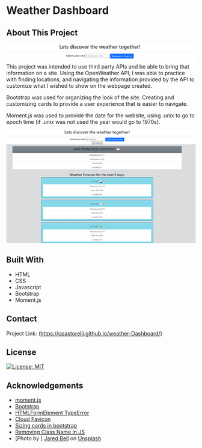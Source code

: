 # Weather Dashboard

## About This Project

![Weather Start](./assets/images/weatherStart.png)
This project was intended to use third party APIs and be able to bring that information on a site. Using the OpenWeather API, I was able to practice with finding locations, and navigating the information provided by the API to customize what I wished to show on the webpage created. 

Bootstrap was used for organizing the look of the site. Creating and customizing cards to provide a user experience that is easier to navigate.

Moment.js was used to provide the date for the website, using .unix to go to epoch time (if .unix was not used the year would go to 1970s).

![Weather Search](./assets/images/weatherReturn.png)

## Built With
- HTML
- CSS
- Javascript
- Bootstrap
- Moment.js

## Contact
Project Link: (https://cpastorelli.github.io/weather-Dashboard/)
## License
[![License: MIT](https://img.shields.io/badge/License-MIT-yellow.svg)](https://opensource.org/licenses/MIT)


## Acknowledgements

- [moment.js](https://momentjs.com/guides/)
- [Bootstrap](https://getbootstrap.com/docs/5.1/components/card/)
- [HTMLFormElement TypeError](https://stackoverflow.com/questions/64044214/uncaught-typeerror-cannot-read-property-value-of-null-at-htmlformelement-ano)
- [Cloud Favicon](https://thenounproject.com/term/cloud/34853/)
- [Sizing cards in bootstrap](https://coreui.io/docs/utilities/sizing/)
- [Removing Class Name in JS](https://stackoverflow.com/questions/195951/how-can-i-change-an-elements-class-with-javascript)
- [Photo by ] <a href="https://unsplash.com/@jared79?utm_source=unsplash&utm_medium=referral&utm_content=creditCopyText">Jared Bell</a> on <a href="https://unsplash.com/s/photos/panoramic-sky?utm_source=unsplash&utm_medium=referral&utm_content=creditCopyText">Unsplash</a>